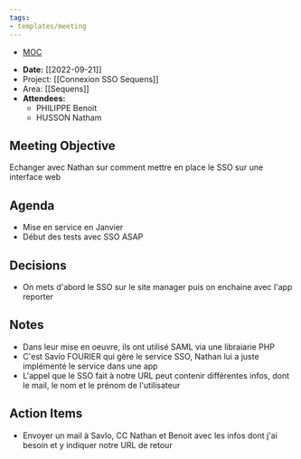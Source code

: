 ```yaml
---
tags:
- templates/meeting
---
```

<nav aria-label="Breadcrumb" class="custom-breadcrumb">
    <ul>
        <li><a href="obsidian://advanced-uri?vault=Donaldo&filepath=MOC"> MOC</a></li>
    </ul>
</nav>

- **Date:**  [[2022-09-21]]
- Project: [[Connexion SSO Sequens]]
- Area: [[Sequens]]
- **Attendees:** 
	- PHILIPPE Benoit
	- HUSSON Natham

## Meeting Objective
Echanger avec Nathan sur comment mettre en place le SSO sur une interface web

## Agenda
- Mise en service en Janvier
- Début des tests avec SSO ASAP

## Decisions
- On mets d'abord le SSO sur le site manager puis on enchaine avec l'app reporter

## Notes
- Dans leur mise en oeuvre, ils ont utilisé SAML via une libraiarie PHP
- C'est Savio FOURIER qui gère le service SSO, Nathan lui a juste implémenté le service dans une app
- L'appel que le SSO fait à notre URL peut contenir différentes infos, dont le mail, le nom et le prénom de l'utilisateur

## Action Items
- Envoyer un mail à SavIo, CC Nathan et Benoit avec les infos dont j'ai besoin et y indiquer notre URL de retour
